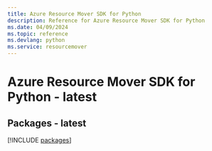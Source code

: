 ```yaml
---
title: Azure Resource Mover SDK for Python
description: Reference for Azure Resource Mover SDK for Python
ms.date: 04/09/2024
ms.topic: reference
ms.devlang: python
ms.service: resourcemover
---
```

# Azure Resource Mover SDK for Python - latest
## Packages - latest
[!INCLUDE [packages](resource-mover-index.md)]